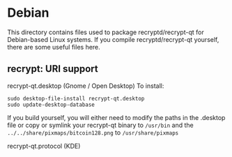 
Debian
====================
This directory contains files used to package recryptd/recrypt-qt
for Debian-based Linux systems. If you compile recryptd/recrypt-qt yourself, there are some useful files here.

## recrypt: URI support ##


recrypt-qt.desktop  (Gnome / Open Desktop)
To install:

	sudo desktop-file-install recrypt-qt.desktop
	sudo update-desktop-database

If you build yourself, you will either need to modify the paths in
the .desktop file or copy or symlink your recrypt-qt binary to `/usr/bin`
and the `../../share/pixmaps/bitcoin128.png` to `/usr/share/pixmaps`

recrypt-qt.protocol (KDE)

